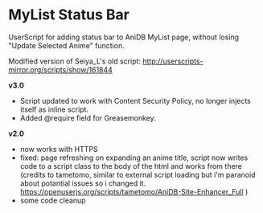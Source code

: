 # MyList Status Bar
UserScript for adding status bar to AniDB MyList page, 
without losing "Update Selected Anime" function.

Modified version of Seiya_L's old script:
http://userscripts-mirror.org/scripts/show/161844

**v3.0**
- Script updated to work with Content Security Policy, no longer injects itself as inline script.
- Added @require field for Greasemonkey.

**v2.0**
- now works with HTTPS
- fixed: page refreshing on expanding an anime title, script now writes code to a script class to the body of the html and works from there
(credits to tametomo, similar to external script loading but i'm paranoid about potantial issues so i changed it.
https://openuserjs.org/scripts/tametomo/AniDB-Site-Enhancer_Full )
- some code cleanup 
